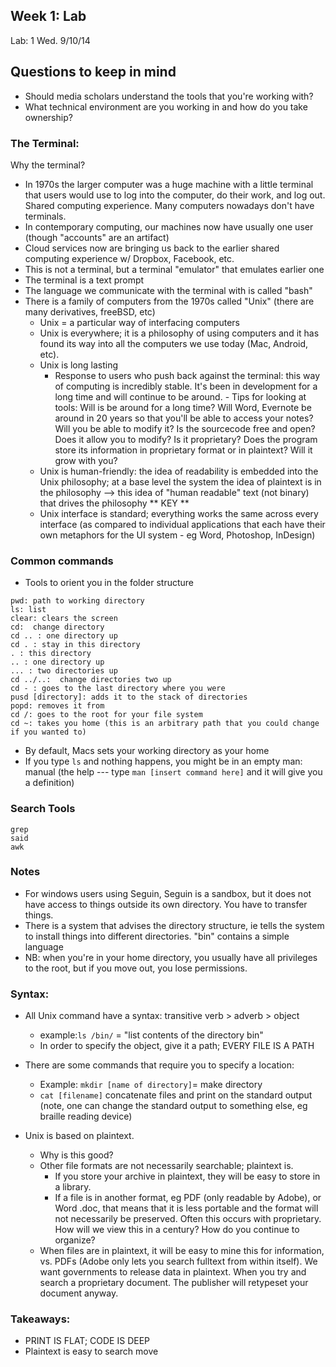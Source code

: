 ## Week 1: Lab
Lab: 1 Wed. 9/10/14

## Questions to keep in mind
- Should media scholars understand the tools that you're working with?
- What technical environment are you working in and how do you take ownership?


### The Terminal:
Why the terminal?
- In 1970s the larger computer was a huge machine with a little terminal that users would use to log into the computer, do their work, and log out. Shared computing experience. Many computers nowadays don't have terminals.
- In contemporary computing, our machines now have usually one user (though "accounts" are an artifact) 
- Cloud services now are bringing us back to the earlier shared computing experience w/ Dropbox, Facebook, etc.
- This is not a terminal, but a terminal "emulator" that emulates earlier one
- The terminal is a text prompt
- The language we communicate with the terminal with is called "bash"
- There is a family of computers from the 1970s called "Unix" (there are many derivatives, freeBSD, etc)
     - Unix = a particular way of interfacing computers
     - Unix is everywhere; it is a philosophy of using computers and it has found its way into all the computers we use today (Mac, Android, etc). 
     - Unix is long lasting
          - Response to users who push back against the terminal: this way of computing is incredibly stable. It's been in development for a long time and will continue to be around. 
           - Tips for looking at tools: Will is be around for a long time? Will Word, Evernote be around in 20 years so that you'll be able to access your notes? Will you be able to modify it? Is the sourcecode free and open? Does it allow you to modify? Is it proprietary? Does the program store its information in proprietary format or in plaintext? Will it grow with you?
     - Unix is human-friendly: the idea of readability is embedded into the Unix philosophy; at a base level the system the idea of plaintext is in the philosophy --> this idea of "human readable" text (not binary) that drives the philosophy ** KEY **
     - Unix interface is standard; everything works the same across every interface (as compared to individual applications that each have their own metaphors for the UI system - eg Word, Photoshop, InDesign)

### Common commands
- Tools to orient you in the folder structure

```
pwd: path to working directory
ls: list
clear: clears the screen
cd:  change directory
cd .. : one directory up
cd . : stay in this directory
. : this directory
.. : one directory up
... : two directories up
cd ../..:  change directories two up
cd - : goes to the last directory where you were
pusd [directory]: adds it to the stack of directories
popd: removes it from
cd /: goes to the root for your file system
cd ~: takes you home (this is an arbitrary path that you could change if you wanted to)
```
- By default, Macs sets your working directory as your home
- If you type `ls` and nothing happens, you might be in an empty
man: manual (the help --- type `man [insert command here]` and it will give you a definition)

### Search Tools
```find
grep
said
awk
```
### Notes
- For windows users using Seguin, Seguin is a sandbox, but it does not have access to things outside its own directory. You have to transfer things.
- There is a system that advises the directory structure, ie tells the system to install things into different directories. "bin" contains a simple language
- NB: when you're in your home directory, you usually have all privileges to the root, but if you move out, you lose permissions.

### Syntax:
- All Unix command have a syntax: transitive verb > adverb >  object
	- example:`ls /bin/` = "list contents of the directory bin"
	- In order to specify the object, give it a path; EVERY FILE IS A PATH
- There are some commands that require you to specify a location:
	- Example:  `mkdir [name of directory]`= make directory 
	- `cat [filename]` concatenate files and print on the standard output (note, one can change the standard output to something else, eg braille reading device)

- Unix is based on plaintext. 
	- Why is this good? 
	- Other file formats are not necessarily searchable; plaintext is.
		-  If you store your archive in plaintext, they will be easy to store in a library. 
		- If a file is in another format, eg PDF (only readable by Adobe), or Word .doc, that means that it is less portable and the format will not necessarily be preserved. Often this occurs with  proprietary. How will we view this in a century? How do you continue to organize?
	- When files are in plaintext, it will be easy to mine this for information, vs. PDFs (Adobe only lets you search fulltext from within itself).  We want governments to release data in plaintext. When you try and search a proprietary document. The publisher will retypeset your document anyway.  

### Takeaways: 
- PRINT IS FLAT; CODE IS DEEP
- Plaintext is easy to search move 




  